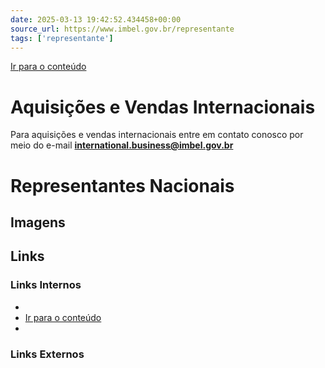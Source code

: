 ```yaml
---
date: 2025-03-13 19:42:52.434458+00:00
source_url: https://www.imbel.gov.br/representante
tags: ['representante']
---
```


[](https://www.imbel.gov.br/representante)
[Ir para o conteúdo](https://www.imbel.gov.br/representante#conteudo)
# Aquisições e Vendas Internacionais
Para aquisições e vendas internacionais entre em contato conosco por meio do e-mail **international.business@imbel.gov.br**
# Representantes Nacionais
[ ](https://www.imbel.gov.br/representante#home)


## Imagens



## Links

### Links Internos

- [](https://www.imbel.gov.br/representante)
- [Ir para o conteúdo](https://www.imbel.gov.br/representante#conteudo)
- [](https://www.imbel.gov.br/representante#home)

### Links Externos


